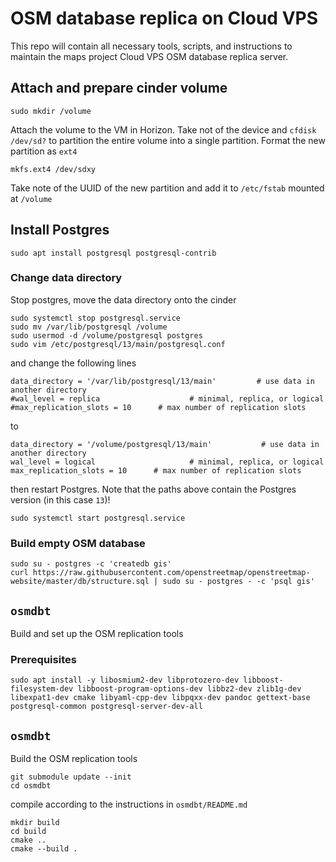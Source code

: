 # OSM database replica on Cloud VPS

This repo will contain all necessary tools, scripts, and instructions to maintain the maps project Cloud VPS OSM database replica server.

## Attach and prepare cinder volume

```
sudo mkdir /volume
```

Attach the volume to the VM in Horizon. Take not of the device and `cfdisk /dev/sd?` to partition the entire volume into a single partition.
Format the new partition as `ext4`

```
mkfs.ext4 /dev/sdxy
```

Take note of the UUID of the new partition and add it to `/etc/fstab` mounted at `/volume`

## Install Postgres

```
sudo apt install postgresql postgresql-contrib
```

### Change data directory

Stop postgres, move the data directory onto the cinder

```
sudo systemctl stop postgresql.service
sudo mv /var/lib/postgresql /volume
sudo usermod -d /volume/postgresql postgres
sudo vim /etc/postgresql/13/main/postgresql.conf
```

and change the following lines

```
data_directory = '/var/lib/postgresql/13/main'         # use data in another directory
#wal_level = replica                    # minimal, replica, or logical
#max_replication_slots = 10      # max number of replication slots
```

to

```
data_directory = '/volume/postgresql/13/main'           # use data in another directory
wal_level = logical                     # minimal, replica, or logical
max_replication_slots = 10      # max number of replication slots
```

then restart Postgres. Note that the paths above contain the Postgres version (in this case `13`)!

```
sudo systemctl start postgresql.service
```

### Build empty OSM database

```
sudo su - postgres -c 'createdb gis'
curl https://raw.githubusercontent.com/openstreetmap/openstreetmap-website/master/db/structure.sql | sudo su - postgres - -c 'psql gis'
```

## `osmdbt`

Build and set up the OSM replication tools

### Prerequisites

```
sudo apt install -y libosmium2-dev libprotozero-dev libboost-filesystem-dev libboost-program-options-dev libbz2-dev zlib1g-dev libexpat1-dev cmake libyaml-cpp-dev libpqxx-dev pandoc gettext-base postgresql-common postgresql-server-dev-all
```

## `osmdbt`

Build the OSM replication tools

```
git submodule update --init
cd osmdbt
```

compile according to the instructions in `osmdbt/README.md`

```
mkdir build
cd build
cmake ..
cmake --build .
```

